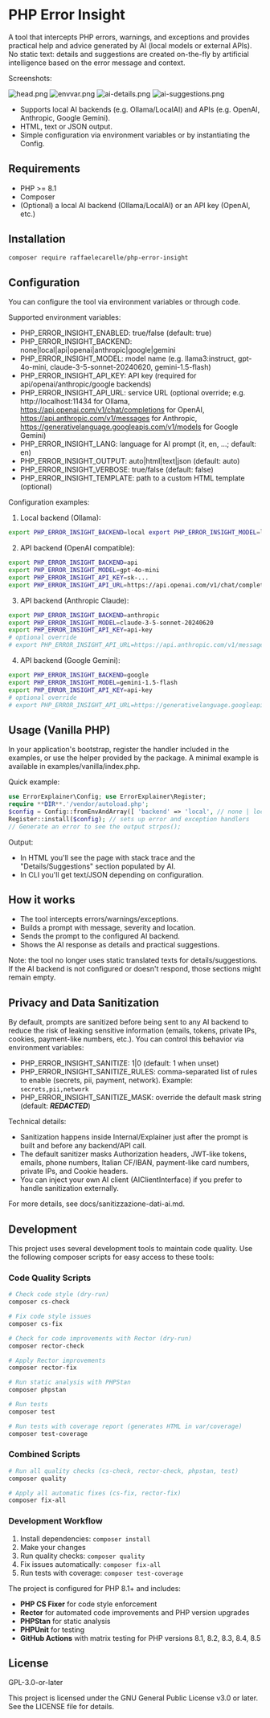 # PHP Error Insight

A tool that intercepts PHP errors, warnings, and exceptions and provides practical help and advice generated by AI (local models or external APIs). No static text: details and suggestions are created on-the-fly by artificial intelligence based on the error message and context.

Screenshots:

![head.png](resources/img/readme/head.png)
![envvar.png](resources/img/readme/envvar.png)
![ai-details.png](resources/img/readme/ai-details.png)
![ai-suggestions.png](resources/img/readme/ai-suggestions.png)

- Supports local AI backends (e.g. Ollama/LocalAI) and APIs (e.g. OpenAI, Anthropic, Google Gemini).
- HTML, text or JSON output.
- Simple configuration via environment variables or by instantiating the Config.

## Requirements
- PHP >= 8.1
- Composer
- (Optional) a local AI backend (Ollama/LocalAI) or an API key (OpenAI, etc.)

## Installation

```bash
composer require raffaelecarelle/php-error-insight
```

## Configuration
You can configure the tool via environment variables or through code.

Supported environment variables:
- PHP_ERROR_INSIGHT_ENABLED: true/false (default: true)
- PHP_ERROR_INSIGHT_BACKEND: none|local|api|openai|anthropic|google|gemini
- PHP_ERROR_INSIGHT_MODEL: model name (e.g. llama3:instruct, gpt-4o-mini, claude-3-5-sonnet-20240620, gemini-1.5-flash)
- PHP_ERROR_INSIGHT_API_KEY: API key (required for api/openai/anthropic/google backends)
- PHP_ERROR_INSIGHT_API_URL: service URL (optional override; e.g. http://localhost:11434 for Ollama, https://api.openai.com/v1/chat/completions for OpenAI, https://api.anthropic.com/v1/messages for Anthropic, https://generativelanguage.googleapis.com/v1/models for Google Gemini)
- PHP_ERROR_INSIGHT_LANG: language for AI prompt (it, en, ...; default: en)
- PHP_ERROR_INSIGHT_OUTPUT: auto|html|text|json (default: auto)
- PHP_ERROR_INSIGHT_VERBOSE: true/false (default: false)
- PHP_ERROR_INSIGHT_TEMPLATE: path to a custom HTML template (optional)

Configuration examples:

1) Local backend (Ollama):

```bash
export PHP_ERROR_INSIGHT_BACKEND=local export PHP_ERROR_INSIGHT_MODEL=llama3:instruct export PHP_ERROR_INSIGHT_API_URL=[http://localhost:11434](http://localhost:11434)
```

2) API backend (OpenAI compatible):

```bash
export PHP_ERROR_INSIGHT_BACKEND=api
export PHP_ERROR_INSIGHT_MODEL=gpt-4o-mini
export PHP_ERROR_INSIGHT_API_KEY=sk-...
export PHP_ERROR_INSIGHT_API_URL=https://api.openai.com/v1/chat/completions
```

3) API backend (Anthropic Claude):

```bash
export PHP_ERROR_INSIGHT_BACKEND=anthropic
export PHP_ERROR_INSIGHT_MODEL=claude-3-5-sonnet-20240620
export PHP_ERROR_INSIGHT_API_KEY=api-key
# optional override
# export PHP_ERROR_INSIGHT_API_URL=https://api.anthropic.com/v1/messages
```

4) API backend (Google Gemini):

```bash
export PHP_ERROR_INSIGHT_BACKEND=google
export PHP_ERROR_INSIGHT_MODEL=gemini-1.5-flash
export PHP_ERROR_INSIGHT_API_KEY=api-key
# optional override
# export PHP_ERROR_INSIGHT_API_URL=https://generativelanguage.googleapis.com/v1/models
```

## Usage (Vanilla PHP)
In your application's bootstrap, register the handler included in the examples, or use the helper provided by the package. A minimal example is available in examples/vanilla/index.php.

Quick example:


```php
use ErrorExplainer\Config; use ErrorExplainer\Register;
require **DIR**.'/vendor/autoload.php';
$config = Config::fromEnvAndArray([ 'backend' => 'local', // none | local | api 'model' => 'llama3:instruct', 'language'=> 'en', 'verbose' => true, ]);
Register::install($config); // sets up error and exception handlers
// Generate an error to see the output strpos();
```

Output:
- In HTML you'll see the page with stack trace and the "Details/Suggestions" section populated by AI.
- In CLI you'll get text/JSON depending on configuration.

## How it works
- The tool intercepts errors/warnings/exceptions.
- Builds a prompt with message, severity and location.
- Sends the prompt to the configured AI backend.
- Shows the AI response as details and practical suggestions.

Note: the tool no longer uses static translated texts for details/suggestions. If the AI backend is not configured or doesn't respond, those sections might remain empty.

## Privacy and Data Sanitization
By default, prompts are sanitized before being sent to any AI backend to reduce the risk of leaking sensitive information (emails, tokens, private IPs, cookies, payment-like numbers, etc.). You can control this behavior via environment variables:

- PHP_ERROR_INSIGHT_SANITIZE: 1|0 (default: 1 when unset)
- PHP_ERROR_INSIGHT_SANITIZE_RULES: comma-separated list of rules to enable (secrets, pii, payment, network). Example: `secrets,pii,network`
- PHP_ERROR_INSIGHT_SANITIZE_MASK: override the default mask string (default: ***REDACTED***)

Technical details:
- Sanitization happens inside Internal/Explainer just after the prompt is built and before any backend/API call.
- The default sanitizer masks Authorization headers, JWT-like tokens, emails, phone numbers, Italian CF/IBAN, payment-like card numbers, private IPs, and Cookie headers.
- You can inject your own AI client (AIClientInterface) if you prefer to handle sanitization externally.

For more details, see docs/sanitizzazione-dati-ai.md.

## Development

This project uses several development tools to maintain code quality. Use the following composer scripts for easy access to these tools:

### Code Quality Scripts

```bash
# Check code style (dry-run)
composer cs-check

# Fix code style issues
composer cs-fix

# Check for code improvements with Rector (dry-run)
composer rector-check

# Apply Rector improvements
composer rector-fix

# Run static analysis with PHPStan
composer phpstan

# Run tests
composer test

# Run tests with coverage report (generates HTML in var/coverage)
composer test-coverage
```

### Combined Scripts

```bash
# Run all quality checks (cs-check, rector-check, phpstan, test)
composer quality

# Apply all automatic fixes (cs-fix, rector-fix)
composer fix-all
```

### Development Workflow

1. Install dependencies: `composer install`
2. Make your changes
3. Run quality checks: `composer quality`
4. Fix issues automatically: `composer fix-all`
5. Run tests with coverage: `composer test-coverage`

The project is configured for PHP 8.1+ and includes:
- **PHP CS Fixer** for code style enforcement
- **Rector** for automated code improvements and PHP version upgrades
- **PHPStan** for static analysis
- **PHPUnit** for testing
- **GitHub Actions** with matrix testing for PHP versions 8.1, 8.2, 8.3, 8.4, 8.5

## License
GPL-3.0-or-later

This project is licensed under the GNU General Public License v3.0 or later. See the LICENSE file for details.